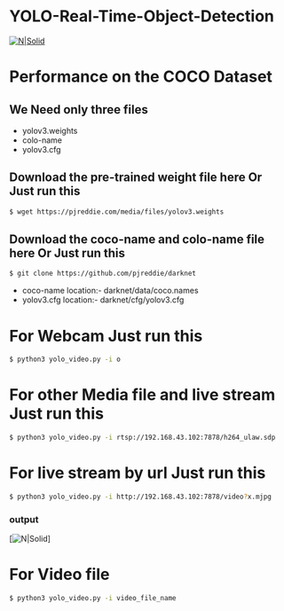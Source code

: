 # YOLO-Real-Time-Object-Detection

[![N|Solid](https://drive.google.com/uc?id=188X9uTU1_VT7TBu4wpnnIvmPizPxSTze)](https://www.facebook.com/harish.kumawat.9638)

# Performance on the COCO Dataset
## We Need only three files
- yolov3.weights
- colo-name
- yolov3.cfg

## Download the pre-trained weight file here Or Just run this
```sh
$ wget https://pjreddie.com/media/files/yolov3.weights
```
## Download the coco-name and colo-name file here Or Just run this
```sh
$ git clone https://github.com/pjreddie/darknet
```
- coco-name location:- darknet/data/coco.names
- yolov3.cfg location:- darknet/cfg/yolov3.cfg


# For Webcam Just run this 
```sh
$ python3 yolo_video.py -i o
```
# For other Media file and live stream Just run this 
```sh
$ python3 yolo_video.py -i rtsp://192.168.43.102:7878/h264_ulaw.sdp
```
# For live stream by url Just run this
```sh
$ python3 yolo_video.py -i http://192.168.43.102:7878/video?x.mjpg
```
### output
[![N|Solid](https://drive.google.com/uc?id=1bJaqu9NsLw87E64Gqxyh69Mu8S_QY23-)]
# For Video file
```sh
$ python3 yolo_video.py -i video_file_name
```
